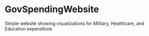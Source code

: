 # GovSpendingWebsite
Simple website showing visualizations for Military, Healthcare, and Education expenditure.

